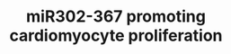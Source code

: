 ---
annotations:
- id: PW:0000004
  parent: regulatory pathway
  type: Pathway Ontology
  value: regulatory pathway
- id: CL:0000746
  parent: native cell
  type: Cell Type Ontology
  value: cardiac muscle cell
authors:
- Ariutta
- Elisa
- Eweitz
description: The paper describes this pathway as "Proposed model of miR302-367 promoting
  cardiomyocyte proliferation through regulation of Hippo pathway kinases."
last-edited: 2021-05-23
organisms:
- Mus musculus
redirect_from:
- /index.php/Pathway:WP2904
- /instance/WP2904
revision: null
schema-jsonld:
- '@context': https://schema.org/
  '@id': https://wikipathways.github.io/pathways/WP2904.html
  '@type': Dataset
  creator:
    '@type': Organization
    name: WikiPathways
  description: The paper describes this pathway as "Proposed model of miR302-367 promoting
    cardiomyocyte proliferation through regulation of Hippo pathway kinases."
  keywords:
  - Cell proliferation and survival
  - Hippo pathway
  - Lats2
  - Mir302a
  - Mir302b
  - Mir302c
  - Mir302d
  - Mir367
  - Mob1b
  - Mst1
  - Yap
  license: CC0
  name: miR302-367 promoting cardiomyocyte proliferation
seo: CreativeWork
title: miR302-367 promoting cardiomyocyte proliferation
wpid: WP2904
---